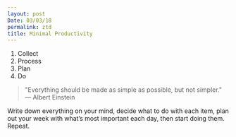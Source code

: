 ```yaml
---
layout: post
Date: 03/03/18
permalink: ztd
title: Minimal Productivity
---
```


1. Collect
2. Process
3. Plan
4. Do

> "Everything should be made as simple as possible, but not simpler."  — Albert Einstein

Write down everything on your mind, decide what to do with each item, plan out your week with what’s most important each day, then start doing them. Repeat.